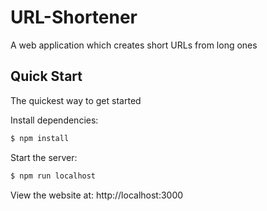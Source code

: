 # URL-Shortener
A web application which creates short URLs from long ones


## Quick Start
  The quickest way to get started 

  Install dependencies:

```bash
$ npm install
```

  Start the server:

```bash
$ npm run localhost
```

View the website at: http://localhost:3000
